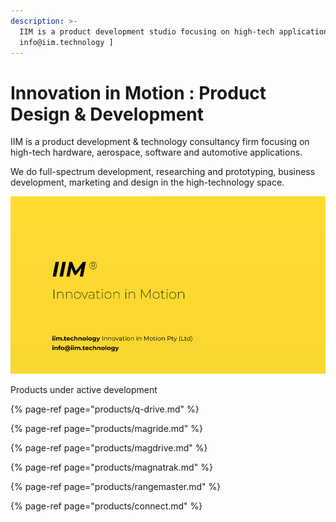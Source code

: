 ```yaml
---
description: >-
  IIM is a product development studio focusing on high-tech applications. [
  info@iim.technology ]
---
```


# Innovation in Motion : Product Design & Development

IIM is a product development & technology consultancy firm focusing on high-tech hardware, aerospace, software and automotive applications. 

We do full-spectrum development, researching and prototyping, business development, marketing and design in the high-technology space.



![](.gitbook/assets/iim-electric-vehicle-sybsystems.png)



Products under active development

{% page-ref page="products/q-drive.md" %}

{% page-ref page="products/magride.md" %}

{% page-ref page="products/magdrive.md" %}

{% page-ref page="products/magnatrak.md" %}

{% page-ref page="products/rangemaster.md" %}

{% page-ref page="products/connect.md" %}

